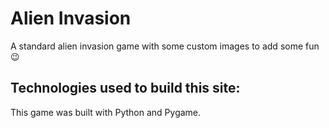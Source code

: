 # Alien Invasion

A standard alien invasion game with some custom images to add some fun 😉

## Technologies used to build this site:

This game was built with Python and Pygame.
